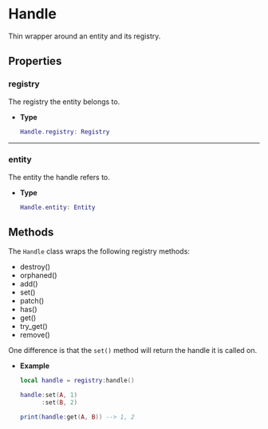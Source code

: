 # Handle

Thin wrapper around an entity and its registry.

## Properties

### registry

The registry the entity belongs to.

- **Type**

    ```lua
    Handle.registry: Registry
    ```

--------------------------------------------------------------------------------

### entity

The entity the handle refers to.

- **Type**

    ```lua
    Handle.entity: Entity
    ```

## Methods

The `Handle` class wraps the following registry methods:

- destroy()
- orphaned()
- add()
- set()
- patch()
- has()
- get()
- try_get()
- remove()

One difference is that the `set()` method will return the handle it is called on.

- **Example**

    ```lua
    local handle = registry:handle()

    handle:set(A, 1)
          :set(B, 2)

    print(handle:get(A, B)) --> 1, 2
    ```
